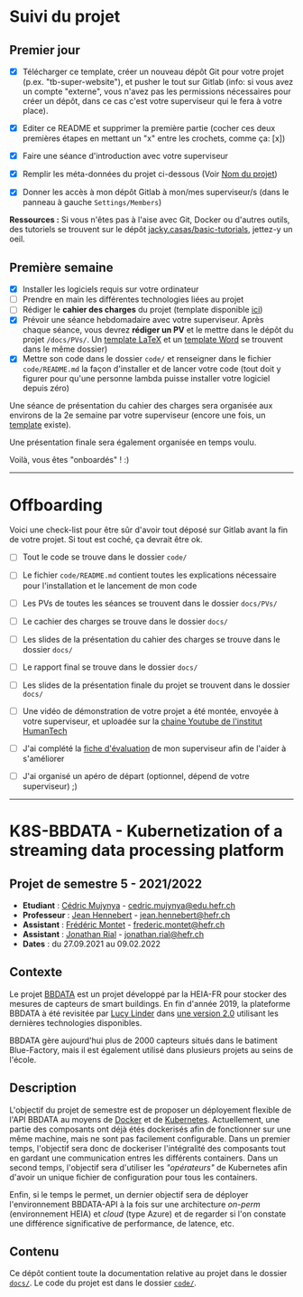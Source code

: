 Suivi du projet
==========

Premier jour
------------

- [X] Télécharger ce template, créer un nouveau dépôt Git pour votre projet (p.ex. "tb-super-website"), et pusher le tout sur Gitlab (info: si vous avez un compte "externe", vous n'avez pas les permissions nécessaires pour créer un dépôt, dans ce cas c'est votre superviseur qui le fera à votre place).
- [X] Editer ce README et supprimer la première partie (cocher ces deux premières étapes en mettant un "x" entre les crochets, comme ça: [x])
- [X] Faire une séance d'introduction avec votre superviseur
- [X] Remplir les méta-données du projet ci-dessous (Voir [Nom du projet](#nom-du-projet))
- [X] Donner les accès à mon dépôt Gitlab à mon/mes superviseur/s (dans le panneau à gauche `Settings/Members`)


**Ressources :** Si vous n'êtes pas à l'aise avec Git, Docker ou d'autres outils, des tutoriels se trouvent sur le dépôt [jacky.casas/basic-tutorials](https://gitlab.forge.hefr.ch/jacky.casas/basic-tutorials), jettez-y un oeil.


Première semaine
----------------

- [X] Installer les logiciels requis sur votre ordinateur
- [ ] Prendre en main les différentes technologies liées au projet
- [ ] Rédiger le **cahier des charges** du projet (template disponible [ici](/docs/templates/CahierDesCharges-Template.docx))
- [X] Prévoir une séance hebdomadaire avec votre superviseur. Après chaque séance, vous devrez **rédiger un PV** et le mettre dans le dépôt du projet `/docs/PVs/`. Un [template LaTeX](/docs/PVs/template/pv.tex) et un [template Word](/docs/PVs/template/PV-Template.docx) se trouvent dans le même dossier)
- [X] Mettre son code dans le dossier `code/` et renseigner dans le fichier `code/README.md` la façon d'installer et de lancer votre code (tout doit y figurer pour qu'une personne lambda puisse installer votre logiciel depuis zéro)

Une séance de présentation du cahier des charges sera organisée aux environs de la 2e semaine par votre superviseur (encore une fois, un [template](/docs/templates/Presentation-Template.pptx) existe).

Une présentation finale sera également organisée en temps voulu.

Voilà, vous êtes "onboardés" ! :)

--------------------------------------------------------------------------
Offboarding
===========

Voici une check-list pour être sûr d'avoir tout déposé sur Gitlab avant la fin de votre projet. Si tout est coché, ça devrait être ok.

- [ ] Tout le code se trouve dans le dossier `code/`
- [ ] Le fichier `code/README.md` contient toutes les explications nécessaire pour l'installation et le lancement de mon code
- [ ] Les PVs de toutes les séances se trouvent dans le dossier `docs/PVs/`
- [ ] Le cachier des charges se trouve dans le dossier `docs/`
- [ ] Les slides de la présentation du cahier des charges se trouve dans le dossier `docs/`
- [ ] Le rapport final se trouve dans le dossier `docs/`
- [ ] Les slides de la présentation finale du projet se trouvent dans le dossier `docs/`
- [ ] Une vidéo de démonstration de votre projet a été montée, envoyée à votre superviseur, et uploadée sur la [chaine Youtube de l'institut HumanTech](https://www.youtube.com/user/MISGchannel)
- [ ] J'ai complété la [fiche d'évaluation](docs/supervision-evaluation.md) de mon superviseur afin de l'aider à s'améliorer
- [ ] J'ai organisé un apéro de départ (optionnel, dépend de votre superviseur) ;)


--------------------------------------------------------------------------
K8S-BBDATA - Kubernetization of a streaming data processing platform
=============

Projet de semestre 5 - 2021/2022
---------------

- **Etudiant** : [Cédric Mujynya](https://github.com/bukibarak) - cedric.mujynya@edu.hefr.ch
- **Professeur** : [Jean Hennebert](https://github.com/henneber) - jean.hennebert@hefr.ch
- **Assistant** : [Frédéric Montet](https://github.com/fredmontet) - frederic.montet@hefr.ch
- **Assistant** : [Jonathan Rial](https://github.com/JRial95) - jonathan.rial@hefr.ch
- **Dates** : du 27.09.2021 au 09.02.2022


Contexte
--------

Le projet [BBDATA](https://icosys.ch/bbdata) est un projet développé par la HEIA-FR pour stocker des mesures de capteurs de smart buildings. En fin d'année 2019, la plateforme BBDATA à été revisitée par [Lucy Linder](https://github.com/derlin) dans [une version 2.0](https://github.com/big-building-data) utilisant les dernières technologies disponibles. 

BBDATA gère aujourd'hui plus de 2000 capteurs situés dans le batiment Blue-Factory, mais il est également utilisé dans plusieurs projets au seins de l'école.

Description
-----------

L'objectif du projet de semestre est de proposer un déployement flexible de l'API BBDATA au moyens de [Docker](https://www.docker.com/) et de [Kubernetes](https://kubernetes.io/fr/). Actuellement, une partie des composants ont déjà étés dockerisés afin de fonctionner sur une même machine, mais ne sont pas facilement configurable. 
Dans un premier temps, l'objectif sera donc de dockeriser l'intégralité des composants tout en gardant une communication entres les différents containers. Dans un second temps, l'objectif sera d'utiliser les _"opérateurs"_ de Kubernetes afin d'avoir un unique fichier de configuration pour tous les containers.

Enfin, si le temps le permet, un dernier objectif sera de déployer l'environnement BBDATA-API à la fois sur une architecture _on-perm_ (environnement HEIA) et _cloud_ (type Azure) et de regarder si l'on constate une différence significative de performance, de latence, etc.


Contenu
-------

Ce dépôt contient toute la documentation relative au projet dans le dossier [`docs/`](./docs/). Le code du projet est dans le dossier [`code/`](./code/).